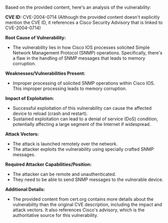 Based on the provided content, here's an analysis of the vulnerability:

**CVE ID:** CVE-2004-0714 (Although the provided content doesn't explicitly mention the CVE ID, it references a Cisco Security Advisory that is linked to CVE-2004-0714)

**Root Cause of Vulnerability:**
- The vulnerability lies in how Cisco IOS processes solicited Simple Network Management Protocol (SNMP) operations. Specifically, there's a flaw in the handling of SNMP messages that leads to memory corruption.

**Weaknesses/Vulnerabilities Present:**
- Improper processing of solicited SNMP operations within Cisco IOS. This improper processing leads to memory corruption.

**Impact of Exploitation:**
- Successful exploitation of this vulnerability can cause the affected device to reload (crash and restart).
- Sustained exploitation can lead to a denial of service (DoS) condition, potentially affecting a large segment of the Internet if widespread.

**Attack Vectors:**
- The attack is launched remotely over the network.
- The attacker exploits the vulnerability using specially crafted SNMP messages.

**Required Attacker Capabilities/Position:**
- The attacker can be remote and unauthenticated.
- They need to be able to send SNMP messages to the vulnerable device.

**Additional Details:**
- The provided content from cert.org contains more details about the vulnerability than the original CVE description, including the impact and attack vectors. It also references Cisco's advisory, which is the authoritative source for this vulnerability.
